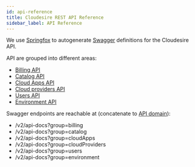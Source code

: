 ```yaml
---
id: api-reference
title: Cloudesire REST API Reference
sidebar_label: API Reference
---
```


We use [Springfox](https://github.com/springfox/springfox) to autogenerate
[Swagger](https://swagger.io/) definitions for the Cloudesire API.

API are grouped into different areas:

* [Billing API](/redoc/billing.html)
* [Catalog API](/redoc/catalog.html)
* [Cloud Apps API](/redoc/cloud-apps.html)
* [Cloud providers API](/redoc/cloud-providers.html)
* [Users API](/redoc/users.html)
* [Environment API](/redoc/environment.html)

Swagger endpoints are reachable at (concatenate to [API
domain](api.md#domains)):

* /v2/api-docs?group=billing
* /v2/api-docs?group=catalog
* /v2/api-docs?group=cloudApps
* /v2/api-docs?group=cloudProviders
* /v2/api-docs?group=users
* /v2/api-docs?group=environment
